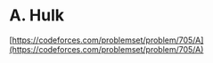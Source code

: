 # A. Hulk

[https://codeforces.com/problemset/problem/705/A](https://codeforces.com/problemset/problem/705/A)

